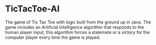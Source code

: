 # TicTacToe-AI
The game of Tic Tac Toe with logic built from the ground up in Java. The game includes an Artificial Intelligence algorithm that responds to the human player input, this algorithm forces a stalemate or a victory for the computer player every time the game is played.
